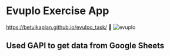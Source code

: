 # Evuplo Exercise App
https://betulkaplan.github.io/evulpo_task/  :game_die:
![evuplo](https://user-images.githubusercontent.com/13519272/151450107-0db1d96f-fe7b-4404-a7f6-b77c9fc5c40d.gif)

## Used GAPI to get data from Google Sheets

